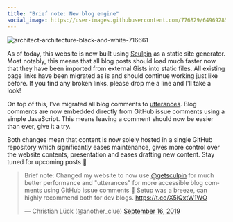 ```yaml
---
title: "Brief note: New blog engine"
social_image: https://user-images.githubusercontent.com/776829/64969285-e54fec80-d8a3-11e9-9304-70f717fe7171.jpg
---
```


![architect-architecture-black-and-white-716661](https://user-images.githubusercontent.com/776829/64969285-e54fec80-d8a3-11e9-9304-70f717fe7171.jpg)

As of today, this website is now built using [Sculpin](https://sculpin.io/) as a static site generator. Most notably, this means that all blog posts should load much faster now that they have been imported from external Gists into static files. All existing page links have been migrated as is and should continue working just like before. If you find any broken links, please drop me a line and I'll take a look!

On top of this, I've migrated all blog comments to [utterances](https://utteranc.es/). Blog comments are now embedded directly from GitHub issue comments using a simple JavaScript. This means leaving a comment should now be easier than ever, give it a try.

Both changes mean that content is now solely hosted in a single GitHub repository which significantly eases maintenance, gives more control over the website contents, presentation and eases drafting new content. Stay tuned for upcoming posts 🍻

<blockquote class="twitter-tweet"><p lang="en" dir="ltr">Brief note: Changed my website to now use <a href="https://twitter.com/getsculpin?ref_src=twsrc%5Etfw">@getsculpin</a> for much better performance and &quot;utterances&quot; for more accessible blog comments using GitHub issue comments 🍻 Setup was a breeze, can highly recommend both for dev blogs. <a href="https://t.co/X5iQxtW1WO">https://t.co/X5iQxtW1WO</a></p>&mdash; Christian Lück (@another_clue) <a href="https://twitter.com/another_clue/status/1173616491499048961?ref_src=twsrc%5Etfw">September 16, 2019</a></blockquote>

